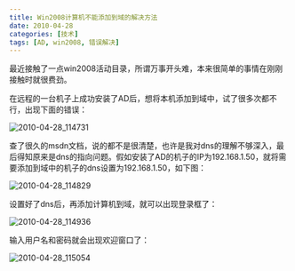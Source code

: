 ```yaml
---
title: Win2008计算机不能添加到域的解决方法
date: 2010-04-28
categories: [技术]
tags: [AD, win2008, 错误解决]
---
```


最近接触了一点win2008活动目录，所谓万事开头难，本来很简单的事情在刚刚接触时就很费劲。

在远程的一台机子上成功安装了AD后，想将本机添加到域中，试了很多次都不行，出现下面的错误：

![2010-04-28_114731](https://cdn.jsdelivr.net/gh/oec2003/hblog-images/img/202201290645332.png)

查了很久的msdn文档，说的都不是很清楚，也许是我对dns的理解不够深入，最后得知原来是dns的指向问题。假如安装了AD的机子的IP为192.168.1.50，就将需要添加到域中的机子的dns设置为192.168.1.50，如下图：

![2010-04-28_114829](https://cdn.jsdelivr.net/gh/oec2003/hblog-images/img/202201290645237.png)

设置好了dns后，再添加计算机到域，就可以出现登录框了：

![2010-04-28_114936](https://cdn.jsdelivr.net/gh/oec2003/hblog-images/img/202201290646257.png)

输入用户名和密码就会出现欢迎窗口了：

![2010-04-28_115054](https://cdn.jsdelivr.net/gh/oec2003/hblog-images/img/202201290646603.png)

